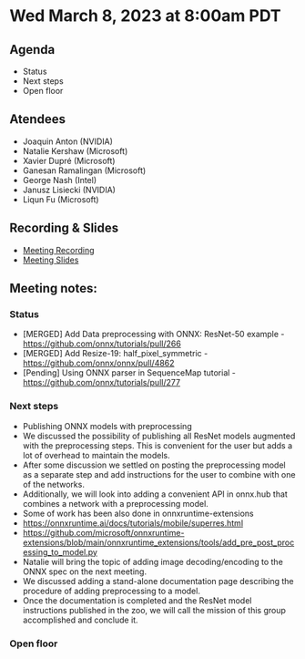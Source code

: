 <!--- SPDX-License-Identifier: Apache-2.0 -->

# Wed March 8, 2023 at 8:00am PDT

## Agenda
* Status
* Next steps
* Open floor

## Atendees
* Joaquin Anton (NVIDIA)
* Natalie Kershaw (Microsoft)
* Xavier Dupré (Microsoft)
* Ganesan Ramalingan (Microsoft)
* George Nash (Intel)
* Janusz Lisiecki (NVIDIA)
* Liqun Fu (Microsoft)

## Recording & Slides

* [Meeting Recording](https://lists.lfaidata.foundation/g/onnx-wg-preprocessing/files/onnx_preprocessing_20230308.mp4)
* [Meeting Slides](slides/20230308_slides.pdf)

## Meeting notes:

### Status


- [MERGED] Add Data preprocessing with ONNX: ResNet-50 example - https://github.com/onnx/tutorials/pull/266
- [MERGED] Add Resize-19: half_pixel_symmetric - https://github.com/onnx/onnx/pull/4862
- [Pending] Using ONNX parser in SequenceMap tutorial - https://github.com/onnx/tutorials/pull/277

### Next steps

- Publishing ONNX models with preprocessing
- We discussed the possibility of publishing all ResNet models augmented with the preprocessing steps. This is convenient for the user but adds a lot of overhead to maintain the models.
- After some discussion we settled on posting the preprocessing model as a separate step and add instructions for the user to combine with one of the networks.
- Additionally, we will look into adding a convenient API in onnx.hub that combines a network with a preprocessing model.
- Some of work has been also done in onnxruntime-extensions
- https://onnxruntime.ai/docs/tutorials/mobile/superres.html
- https://github.com/microsoft/onnxruntime-extensions/blob/main/onnxruntime_extensions/tools/add_pre_post_processing_to_model.py
- Natalie will bring the topic of adding image decoding/encoding to the ONNX spec on the next meeting.
- We discussed adding a stand-alone documentation page describing the procedure of adding preprocessing to a model.
- Once the documentation is completed and the ResNet model instructions published in the zoo, we will call the mission of this group accomplished and conclude it.


### Open floor